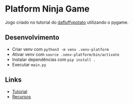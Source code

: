 # Platform Ninja Game
Jogo criado no tutorial do [dafluffypotato](https://dafluffypotato.com/) utilizando
o pygame.

## Desenvolvimento
- Criar venv com `python3 -m venv .venv-platform`
- Ativar venv com `source .venv-platform/bin/activate`
- Instalar dependências com `pip install .`
- Executar `main.py`

## Links
- [Tutorial](https://www.youtube.com/watch?v=2gABYM5M0ww)
- [Recursos](https://dafluffypotato.com/assets/pg_tutorial)